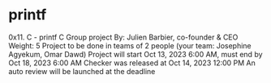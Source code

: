 # printf

0x11. C - printf
C
Group project
 By: Julien Barbier, co-founder & CEO
 Weight: 5
 Project to be done in teams of 2 people (your team: Josephine Agyekum, Omar Dawd)
 Project will start Oct 13, 2023 6:00 AM, must end by Oct 18, 2023 6:00 AM
 Checker was released at Oct 14, 2023 12:00 PM
 An auto review will be launched at the deadline
